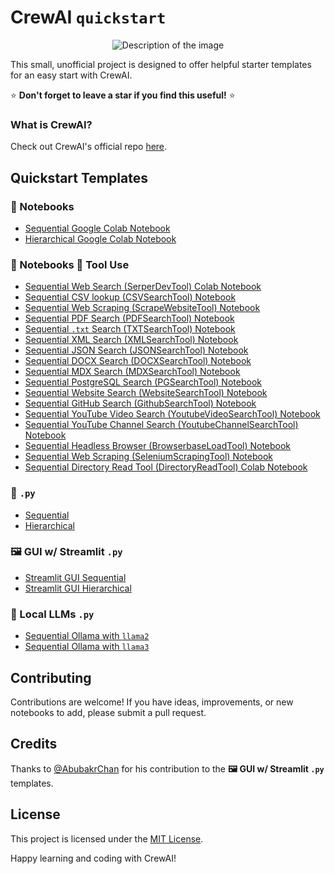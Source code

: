 # CrewAI `quickstart`

<div align="center">
  <img src="https://i.imgur.com/RC1F7xz.png" alt="Description of the image">
</div>

This small, unofficial project is designed to offer helpful starter templates for an easy start with CrewAI.

:star: **Don't forget to leave a star if you find this useful!** :star:

### What is CrewAI?
Check out CrewAI's official repo [here](https://github.com/joaomdmoura/crewAI).

## Quickstart Templates

### :notebook: Notebooks

- [Sequential Google Colab Notebook](https://github.com/alexfazio/crewAI-quickstart/blob/main/crewai_sequential_quickstart.ipynb)
- [Hierarchical Google Colab Notebook](https://github.com/alexfazio/crewAI-quickstart/blob/main/crewai_hierarchical_quickstart.ipynb)

### :notebook: Notebooks :wrench: Tool Use
- [Sequential Web Search (SerperDevTool) Colab Notebook](https://github.com/alexfazio/crewAI-quickstart/blob/main/crewai_sequential_SerperDevTool_quickstart.ipynb)
- [Sequential CSV lookup (CSVSearchTool) Notebook](https://github.com/alexfazio/crewAI-quickstart/blob/main/crewai_sequential_CSVSearchTool_quickstart.ipynb)
- [Sequential Web Scraping (ScrapeWebsiteTool) Notebook](https://github.com/alexfazio/crewAI-quickstart/blob/main/crewai_sequential_ScrapeWebsiteTool_quickstart.ipynb)
- [Sequential PDF Search (PDFSearchTool) Notebook](https://github.com/alexfazio/crewAI-quickstart/blob/main/crewai_sequential_PDFSearchTool_quickstart.ipynb)
- [Sequential `.txt` Search (TXTSearchTool) Notebook](https://github.com/alexfazio/crewAI-quickstart/blob/main/crewai_sequential_TXTSearchTool_quickstart.ipynb)
- [Sequential XML Search (XMLSearchTool) Notebook](https://github.com/alexfazio/crewAI-quickstart/blob/main/crewai_sequential_XMLSearchTool_quickstart.ipynb)
- [Sequential JSON Search (JSONSearchTool) Notebook](https://github.com/alexfazio/crewAI-quickstart/blob/main/crewai_sequential_JSONSearchTool_quickstart.ipynb)
- [Sequential DOCX Search (DOCXSearchTool) Notebook](https://github.com/alexfazio/crewAI-quickstart/blob/main/crewai_sequential_DOCXSearchTool_quickstart.ipynb)
- [Sequential MDX Search (MDXSearchTool) Notebook](https://github.com/alexfazio/crewAI-quickstart/blob/main/crewai_sequential_MDXSearchTool_quickstart.ipynb)
- [Sequential PostgreSQL Search (PGSearchTool) Notebook](https://github.com/alexfazio/crewAI-quickstart/blob/main/crewai_sequential_PGSearchTool_quickstart.ipynb)
- [Sequential Website Search (WebsiteSearchTool) Notebook](https://github.com/alexfazio/crewAI-quickstart/blob/main/crewai_sequential_WebsiteSearchTool_quickstart.ipynb)
- [Sequential GitHub Search (GithubSearchTool) Notebook](https://github.com/alexfazio/crewAI-quickstart/blob/main/crewai_sequential_GithubSearchTool_quickstart.ipynb)
- [Sequential YouTube Video Search (YoutubeVideoSearchTool) Notebook](https://github.com/alexfazio/crewAI-quickstart/blob/main/crewai_sequential_YoutubeVideoSearchTool_quickstart.ipynb)
- [Sequential YouTube Channel Search (YoutubeChannelSearchTool) Notebook](https://github.com/alexfazio/crewAI-quickstart/blob/main/crewai_sequential_YoutubeChannelSearchTool_quickstart.ipynb)
- [Sequential Headless Browser (BrowserbaseLoadTool) Notebook](https://github.com/alexfazio/crewAI-quickstart/blob/main/crewai_sequential_BrowserbaseLoadTool_quickstart.ipynb)
- [Sequential Web Scraping (SeleniumScrapingTool) Notebook](https://github.com/alexfazio/crewAI-quickstart/blob/main/crewai_sequential_SeleniumScrapingTool_quickstart.ipynb)
- [Sequential Directory Read Tool (DirectoryReadTool) Colab Notebook](https://github.com/alexfazio/crewAI-quickstart/blob/main/crewai_sequential_DirectoryReadTool_quickstart.ipynb)

### :snake: `.py`

- [Sequential](https://github.com/alexfazio/crewAI-quickstart/tree/main/crewai-sequential-quickstart)
- [Hierarchical](https://github.com/alexfazio/crewAI-quickstart/tree/main/crewai-hierarchical-quickstart)

### 🖼️ GUI w/ Streamlit `.py`

- [Streamlit GUI Sequential](https://github.com/alexfazio/crewAI-quickstart/tree/main/crewai-streamlit-sequential-quickstart)
- [Streamlit GUI Hierarchical](https://github.com/alexfazio/crewAI-quickstart/tree/main/crewai-hierarchical-quickstart)

### 🦙 Local LLMs `.py`

- [Sequential Ollama with `llama2`](https://github.com/alexfazio/crewAI-quickstart/tree/main/crewai-sequential-ollama2-quickstart)
- [Sequential Ollama with `llama3`](https://github.com/alexfazio/crewAI-quickstart/tree/main/crewai-sequential-ollama3-quickstart)

## Contributing

Contributions are welcome! If you have ideas, improvements, or new notebooks to add, please submit a pull request.

## Credits
Thanks to [@AbubakrChan](https://github.com/AbubakrChan) for his contribution to the **🖼️ GUI w/ Streamlit `.py`** templates.

## License

This project is licensed under the [MIT License](LICENSE).

Happy learning and coding with CrewAI!
